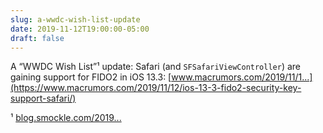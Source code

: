 ```yaml
---
slug: a-wwdc-wish-list-update
date: 2019-11-12T19:00:00-05:00
draft: false
--- 
```


A “WWDC Wish List”¹ update:
Safari (and `SFSafariViewController`) are gaining support for FIDO2 in iOS 13.3: [www.macrumors.com/2019/11/1...](https://www.macrumors.com/2019/11/12/ios-13-3-fido2-security-key-support-safari/)

¹ [blog.smockle.com/2019...](/2019/06/03/wwdc-wish-list/)